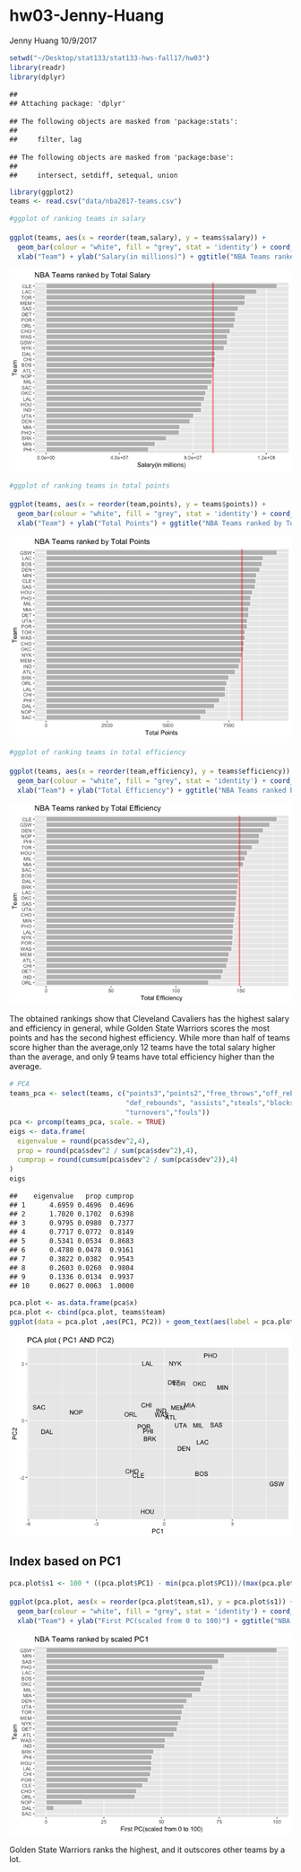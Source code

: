 hw03-Jenny-Huang
================
Jenny Huang
10/9/2017

``` r
setwd("~/Desktop/stat133/stat133-hws-fall17/hw03")
library(readr)
library(dplyr)
```

    ## 
    ## Attaching package: 'dplyr'

    ## The following objects are masked from 'package:stats':
    ## 
    ##     filter, lag

    ## The following objects are masked from 'package:base':
    ## 
    ##     intersect, setdiff, setequal, union

``` r
library(ggplot2)
teams <- read.csv("data/nba2017-teams.csv")
```

``` r
#ggplot of ranking teams in salary

ggplot(teams, aes(x = reorder(team,salary), y = teams$salary)) +
  geom_bar(colour = "white", fill = "grey", stat = 'identity') + coord_flip() +
  xlab("Team") + ylab("Salary(in millions)") + ggtitle("NBA Teams ranked by Total Salary") + geom_hline(yintercept = mean(teams$salary), colour = "red", size = 1.4, alpha = 0.4)
```

![](hw03-Jenny-Huang_files/figure-markdown_github-ascii_identifiers/unnamed-chunk-2-1.png)

``` r
#ggplot of ranking teams in total points

ggplot(teams, aes(x = reorder(team,points), y = teams$points)) +
  geom_bar(colour = "white", fill = "grey", stat = 'identity') + coord_flip() +
  xlab("Team") + ylab("Total Points") + ggtitle("NBA Teams ranked by Total Points") + geom_hline(yintercept = mean(teams$points), colour = "red", size = 1.4, alpha = 0.4)
```

![](hw03-Jenny-Huang_files/figure-markdown_github-ascii_identifiers/unnamed-chunk-3-1.png)

``` r
#ggplot of ranking teams in total efficiency

ggplot(teams, aes(x = reorder(team,efficiency), y = teams$efficiency)) +
  geom_bar(colour = "white", fill = "grey", stat = 'identity') + coord_flip() +
  xlab("Team") + ylab("Total Efficiency") + ggtitle("NBA Teams ranked by Total Efficiency") + geom_hline(yintercept = mean(teams$efficiency), colour = "red", size = 1.4, alpha = 0.4)
```

![](hw03-Jenny-Huang_files/figure-markdown_github-ascii_identifiers/unnamed-chunk-4-1.png)

The obtained rankings show that Cleveland Cavaliers has the highest salary and efficiency in general, while Golden State Warriors scores the most points and has the second highest efficiency. While more than half of teams score higher than the average,only 12 teams have the total salary higher than the average, and only 9 teams have total efficiency higher than the average.

``` r
# PCA
teams_pca <- select(teams, c("points3","points2","free_throws","off_rebounds",
                             "def_rebounds", "assists","steals","blocks",
                             "turnovers","fouls"))
pca <- prcomp(teams_pca, scale. = TRUE)
eigs <- data.frame(
  eigenvalue = round(pca$sdev^2,4),
  prop = round(pca$sdev^2 / sum(pca$sdev^2),4),
  cumprop = round(cumsum(pca$sdev^2 / sum(pca$sdev^2)),4)
)
eigs
```

    ##    eigenvalue   prop cumprop
    ## 1      4.6959 0.4696  0.4696
    ## 2      1.7020 0.1702  0.6398
    ## 3      0.9795 0.0980  0.7377
    ## 4      0.7717 0.0772  0.8149
    ## 5      0.5341 0.0534  0.8683
    ## 6      0.4780 0.0478  0.9161
    ## 7      0.3822 0.0382  0.9543
    ## 8      0.2603 0.0260  0.9804
    ## 9      0.1336 0.0134  0.9937
    ## 10     0.0627 0.0063  1.0000

``` r
pca.plot <- as.data.frame(pca$x)
pca.plot <- cbind(pca.plot, teams$team)
ggplot(data = pca.plot ,aes(PC1, PC2)) + geom_text(aes(label = pca.plot$team)) + ggtitle ("PCA plot ( PC1 AND PC2)")
```

![](hw03-Jenny-Huang_files/figure-markdown_github-ascii_identifiers/unnamed-chunk-6-1.png)

Index based on PC1
------------------

``` r
pca.plot$s1 <- 100 * ((pca.plot$PC1) - min(pca.plot$PC1))/(max(pca.plot$PC1) - min(pca.plot$PC1))

ggplot(pca.plot, aes(x = reorder(pca.plot$team,s1), y = pca.plot$s1)) +
  geom_bar(colour = "white", fill = "grey", stat = 'identity') + coord_flip() +
  xlab("Team") + ylab("First PC(scaled from 0 to 100)") + ggtitle("NBA Teams ranked by scaled PC1") 
```

![](hw03-Jenny-Huang_files/figure-markdown_github-ascii_identifiers/unnamed-chunk-7-1.png)

Golden State Warriors ranks the highest, and it outscores other teams by a lot.
